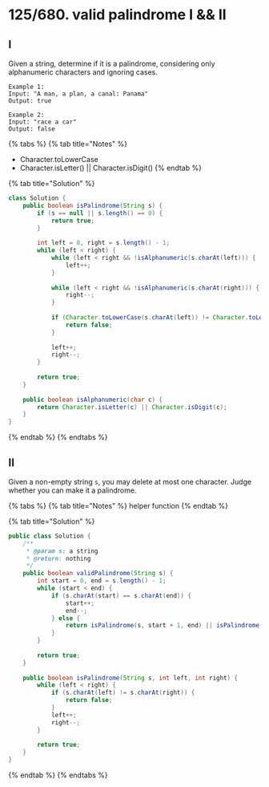 # 125/680. valid palindrome I && II

## I

Given a string, determine if it is a palindrome, considering only alphanumeric characters and ignoring cases.

```
Example 1:
Input: "A man, a plan, a canal: Panama"
Output: true

Example 2:
Input: "race a car"
Output: false
```

{% tabs %}
{% tab title="Notes" %}
* Character.toLowerCase
* Character.isLetter() || Character.isDigit()
{% endtab %}

{% tab title="Solution" %}
```java
class Solution {
    public boolean isPalindrome(String s) {
        if (s == null || s.length() == 0) {
            return true;
        }
        
        int left = 0, right = s.length() - 1;
        while (left < right) {
            while (left < right && !isAlphanumeric(s.charAt(left))) {
                left++;
            }
            
            while (left < right && !isAlphanumeric(s.charAt(right))) {
                right--;
            }
            
            if (Character.toLowerCase(s.charAt(left)) != Character.toLowerCase(s.charAt(right))) {
                return false;
            } 
            
            left++;
            right--;
        }
        
        return true;
    }
    
    public boolean isAlphanumeric(char c) {
        return Character.isLetter(c) || Character.isDigit(c);
    }
}
```
{% endtab %}
{% endtabs %}

## II

Given a non-empty string `s`, you may delete at most one character. Judge whether you can make it a palindrome.

{% tabs %}
{% tab title="Notes" %}
helper function
{% endtab %}

{% tab title="Solution" %}
```java
public class Solution {
    /**
     * @param s: a string
     * @return: nothing
     */
    public boolean validPalindrome(String s) {
        int start = 0, end = s.length() - 1;
        while (start < end) {
            if (s.charAt(start) == s.charAt(end)) {
                start++;
                end--;
            } else {
                return isPalindrome(s, start + 1, end) || isPalindrome(s, start, end - 1);
            }
        }
        
        return true;
    }
    
    public boolean isPalindrome(String s, int left, int right) {
        while (left < right) {
            if (s.charAt(left) != s.charAt(right)) {
                return false;
            }
            left++;
            right--;
        }
        
        return true;
    }
}
```
{% endtab %}
{% endtabs %}
